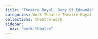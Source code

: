 ```yaml
---
title: "Theatre Royal, Bury St Edmunds"
categories: Work Theatre Theatre-Royal
collections: theatre-work
sidebar:
  nav: "work-theatre"
---
```

